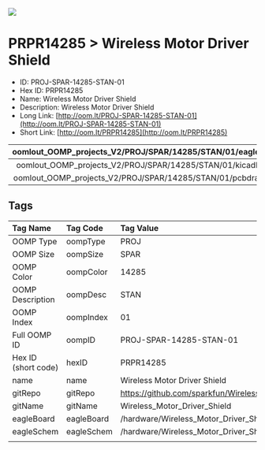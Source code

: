 


  
![][im]
# PRPR14285 > Wireless Motor Driver Shield

- ID: PROJ-SPAR-14285-STAN-01
- Hex ID: PRPR14285
- Name: Wireless Motor Driver Shield
- Description: Wireless Motor Driver Shield
- Long Link: [http://oom.lt/PROJ-SPAR-14285-STAN-01](http://oom.lt/PROJ-SPAR-14285-STAN-01)
- Short Link: [http://oom.lt/PRPR14285](http://oom.lt/PRPR14285)
  

|oomlout_OOMP_projects_V2/PROJ/SPAR/14285/STAN/01/eagleImage.png|oomlout_OOMP_projects_V2/PROJ/SPAR/14285/STAN/01/eagleSchemImage.png|oomlout_OOMP_projects_V2/PROJ/SPAR/14285/STAN/01/kicadPcb3dFront.png|oomlout_OOMP_projects_V2/PROJ/SPAR/14285/STAN/01/kicadPcb3dBack.png|
| :---: | :---: | :---: | :---: |
|oomlout_OOMP_projects_V2/PROJ/SPAR/14285/STAN/01/kicadPcb3d.png|oomlout_OOMP_projects_V2/PROJ/SPAR/14285/STAN/01/bomBack.png|oomlout_OOMP_projects_V2/PROJ/SPAR/14285/STAN/01/bomFront.png|oomlout_OOMP_projects_V2/PROJ/SPAR/14285/STAN/01/pcbdraw.svg|
|oomlout_OOMP_projects_V2/PROJ/SPAR/14285/STAN/01/pcbdrawBack.svg||||

## Tags
  

|Tag Name|Tag Code|Tag Value|
| :--- | :--- | :--- |
|OOMP Type|oompType|PROJ|
|OOMP Size|oompSize|SPAR|
|OOMP Color|oompColor|14285|
|OOMP Description|oompDesc|STAN|
|OOMP Index|oompIndex|01|
|Full OOMP ID|oompID|PROJ-SPAR-14285-STAN-01|
|Hex ID (short code)|hexID|PRPR14285|
|name|name|Wireless Motor Driver Shield|
|gitRepo|gitRepo|https://github.com/sparkfun/Wireless_Motor_Driver_Shield|
|gitName|gitName|Wireless_Motor_Driver_Shield|
|eagleBoard|eagleBoard|/hardware/Wireless_Motor_Driver_Shield.brd|
|eagleSchem|eagleSchem|/hardware/Wireless_Motor_Driver_Shield.sch|
||||



[im]: PROJ/SPAR/14285/STAN/01/kicadPcb3d_450.png
